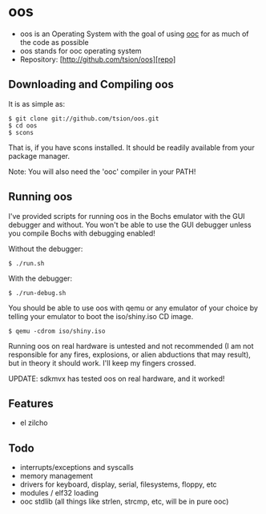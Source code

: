 
oos
===

* oos is an Operating System with the goal of using [ooc][ooc] for
  as much of the code as possible
* oos stands for ooc operating system
* Repository: [http://github.com/tsion/oos][repo]


Downloading and Compiling oos
-------------

It is as simple as:

    $ git clone git://github.com/tsion/oos.git
    $ cd oos
    $ scons

That is, if you have scons installed. It should be readily available
from your package manager.

Note: You will also need the 'ooc' compiler in your PATH!


Running oos
-----------

I've provided scripts for running oos in the Bochs emulator with the
GUI debugger and without. You won't be able to use the GUI debugger
unless you compile Bochs with debugging enabled!

Without the debugger:

    $ ./run.sh

With the debugger:

    $ ./run-debug.sh

You should be able to use oos with qemu or any emulator of your choice
by telling your emulator to boot the iso/shiny.iso CD image.

    $ qemu -cdrom iso/shiny.iso

Running oos on real hardware is untested and not recommended (I am not
responsible for any fires, explosions, or alien abductions that may
result), but in theory it should work. I'll keep my fingers crossed.

UPDATE: sdkmvx has tested oos on real hardware, and it worked!


Features
--------

* el zilcho

Todo
----

* interrupts/exceptions and syscalls
* memory management
* drivers for keyboard, display, serial, filesystems, floppy, etc
* modules / elf32 loading
* ooc stdlib (all things like strlen, strcmp, etc, will be in pure ooc)


[repo]: http://github.com/tsion/oos
[ooc]:  http://ooc-lang.org
